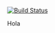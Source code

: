 [![Build Status](https://clinker.47deg.com/desktop/plugin/public/status/appsly-android-rest.antonio)](https://clinker.47deg.com/jenkins/view/Appsly/job/appsly-android-rest)

Hola
